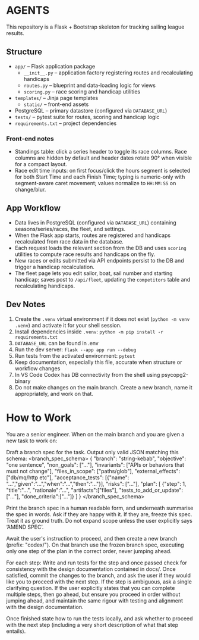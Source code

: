 # AGENTS

This repository is a Flask + Bootstrap skeleton for tracking sailing league results.

## Structure
- `app/` – Flask application package
  - `__init__.py` – application factory registering routes and recalculating handicaps
  - `routes.py` – blueprint and data-loading logic for views
  - `scoring.py` – race scoring and handicap utilities
- `templates/` – Jinja page templates
  - `static/` – front-end assets
- PostgreSQL – primary datastore (configured via `DATABASE_URL`)
- `tests/` – pytest suite for routes, scoring and handicap logic
- `requirements.txt` – project dependencies

### Front-end notes
- Standings table: click a series header to toggle its race columns. Race columns are hidden by default and header dates rotate 90° when visible for a compact layout.
- Race edit time inputs: on first focus/click the hours segment is selected for both Start Time and each Finish Time; typing is numeric-only with segment-aware caret movement; values normalize to `HH:MM:SS` on change/blur.

## App Workflow
- Data lives in PostgreSQL (configured via `DATABASE_URL`) containing seasons/series/races, the fleet, and settings.
- When the Flask app starts, routes are registered and handicaps recalculated from race data in the database.
- Each request loads the relevant section from the DB and uses `scoring` utilities to compute race results and handicaps on the fly.
- New races or edits submitted via API endpoints persist to the DB and trigger a handicap recalculation.
- The fleet page lets you edit sailor, boat, sail number and starting handicap; saves post to `/api/fleet`, updating the `competitors` table and recalculating handicaps.

## Dev Notes
1. Create the `.venv` virtual environment if it does not exist (`python -m venv .venv`) and activate it for your shell session.
2. Install dependencies inside `.venv`: `python -m pip install -r requirements.txt`
3. `DATABASE_URL` can be found in .env
4. Run the dev server: `flask --app app run --debug`
5. Run tests from the activated environment: `pytest`
6. Keep documentation, especially this file, accurate when structure or workflow changes
7. In VS Code Codex has DB connectivity from the shell using psycopg2-binary
8. Do not make changes on the main branch. Create a new branch, name it appropriately, and work on that.


# How to Work

You are a senior engineer. When on the main branch and you are given a new task to work on: 

 Draft a branch spec for the task. Output only valid JSON matching this schema:
<branch_spec_schema> { "branch": "string-kebab", "objective": "one sentence", "non_goals": ["..."], "invariants": ["APIs or behaviors that must not change"], "files_in_scope": ["paths/glob"], "external_effects": ["db/mq/http etc"], "acceptance_tests": [{"name": "...","given":"...","when":"...","then":"..."}], "risks": ["..."], "plan": [ {"step": 1, "title":"...", "rationale":"...", "artifacts":["files"], "tests_to_add_or_update":["..."], "done_criteria":["..."]} ] } </branch_spec_schema>

Print the branch spec in a human readable form, and underneath summarise the spec in words. Ask if they are happy with it. If they are, freeze this spec. Treat it as ground truth. Do not expand scope unless the user explicitly says ‘AMEND SPEC’.

Await the user's instruction to proceed, and then create a new branch (prefix: "codex/"). On that branch use the frozen branch spec, executing only one step of the plan in the correct order, never jumping ahead. 

For each step: Write and run tests for the step and once passed check for consistency with the design documentation contained in docs/. Once satisfied, commit the changes to the branch, and ask the user if they would like you to proceed with the next step. If the step is ambiguous, ask a single clarifying question. If the user explicitly states that you can complete multiple steps, then go ahead, but ensure you proceed in order without jumping ahead, and maintain the same rigour with testing and alignment with the design documentation.

Once finished state how to run the tests locally, and ask whether to proceed with the next step (including a very short description of what that step entails).

